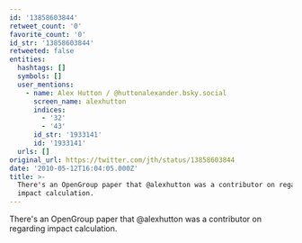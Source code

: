 ```yaml
---
id: '13858603844'
retweet_count: '0'
favorite_count: '0'
id_str: '13858603844'
retweeted: false
entities:
  hashtags: []
  symbols: []
  user_mentions:
    - name: Alex Hutton / @huttonalexander.bsky.social
      screen_name: alexhutton
      indices:
        - '32'
        - '43'
      id_str: '1933141'
      id: '1933141'
  urls: []
original_url: https://twitter.com/jth/status/13858603844
date: '2010-05-12T16:04:05.000Z'
title: >-
  There's an OpenGroup paper that @alexhutton was a contributor on regarding
  impact calculation.
---
```


There's an OpenGroup paper that @alexhutton was a contributor on regarding impact calculation.